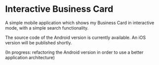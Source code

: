 # Interactive Business Card
A simple mobile application which shows my Business Card in interactive mode, with a simple search functionality.

The source code of the Android version is currently available. An iOS version will be published shortly.

(In progress: refactoring the Android version in order to use a better application architecture)

